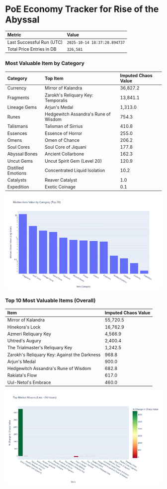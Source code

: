 # PoE Economy Tracker for Rise of the Abyssal

<!-- START_MAINTENANCE -->
| Metric | Value |
|:---|:---|
| Last Successful Run (UTC) | `2025-10-14 18:37:20.894737` |
| Total Price Entries in DB | `326,581` |

<!-- END_MAINTENANCE -->

<!-- START_DATAFRAME_DEBUG -->
<!-- END_DATAFRAME_DEBUG -->

<!-- START_CATEGORY_ANALYSIS -->
### Most Valuable Item by Category
| Category | Top Item | Imputed Chaos Value |
| :--- | :--- | :--- |
| Currency | Mirror of Kalandra | 36,827.2 |
| Fragments | Zarokh's Reliquary Key: Temporalis | 13,841.1 |
| Lineage Gems | Arjun's Medal | 1,313.0 |
| Runes | Hedgewitch Assandra's Rune of Wisdom | 754.3 |
| Talismans | Talisman of Sirrius | 410.8 |
| Essences | Essence of Horror | 255.0 |
| Omens | Omen of Chance | 206.2 |
| Soul Cores | Soul Core of Jiquani | 177.8 |
| Abyssal Bones | Ancient Collarbone | 162.3 |
| Uncut Gems | Uncut Spirit Gem (Level 20) | 120.9 |
| Distilled Emotions | Concentrated Liquid Isolation | 10.2 |
| Catalysts | Reaver Catalyst | 1.0 |
| Expedition | Exotic Coinage | 0.1 |


![Category Analysis Chart](charts/category_analysis.png)
<!-- END_ANALYSIS -->

<!-- START_ANALYSIS -->
### Top 10 Most Valuable Items (Overall)
| Item | Imputed Chaos Value |
| :--- | :--- |
| Mirror of Kalandra | 55,720.5 |
| Hinekora's Lock | 16,762.9 |
| Azmeri Reliquary Key | 4,566.9 |
| Uhtred's Augury | 2,400.4 |
| The Trialmaster's Reliquary Key | 1,242.5 |
| Zarokh's Reliquary Key: Against the Darkness | 968.8 |
| Arjun's Medal | 900.0 |
| Hedgewitch Assandra's Rune of Wisdom | 682.8 |
| Rakiata's Flow | 617.0 |
| Uul-Netol's Embrace | 460.0 |


![Market Movers Chart](charts/market_movers.png)
<!-- END_ANALYSIS -->
